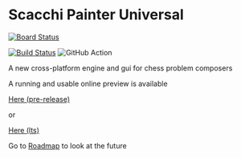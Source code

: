 # Scacchi Painter Universal

[![Board Status](https://dev.azure.com/gabrielebrunori/32706370-69c9-42be-bb3e-ebc44421e7cc/fe41d1db-f853-4841-956f-308bfbda8968/_apis/work/boardbadge/67b9252f-2b34-4d5c-859d-2e50328506dd)](https://dev.azure.com/gabrielebrunori/32706370-69c9-42be-bb3e-ebc44421e7cc/_boards/board/t/fe41d1db-f853-4841-956f-308bfbda8968/Microsoft.RequirementCategory)

[![Build Status](https://dev.azure.com/gabrielebrunori/Accademia%20Del%20Problema/_apis/build/status/dardino.scacchi-painter?branchName=master)](https://dev.azure.com/gabrielebrunori/Accademia%20Del%20Problema/_build/latest?definitionId=9&branchName=master)
![GitHub Action](https://github.com/dardino/scacchi-painter/actions/workflows/azure-static-web-apps-orange-sea-080bc3503.yml/badge.svg)

A new cross-platform engine and gui for chess problem composers

A running and usable online preview is available

[Here (pre-release)](https://orange-sea-080bc3503-release.westeurope.azurestaticapps.net/)

or

[Here (lts)](https://orange-sea-080bc3503.westeurope.azurestaticapps.net/)

Go to [Roadmap](https://github.com/dardino/scacchi-painter/wiki/RoadMap) to look at the future
